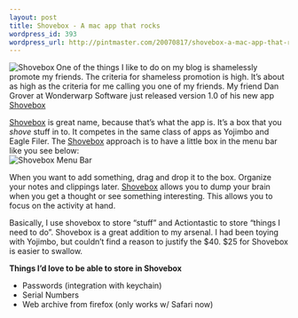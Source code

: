 ```yaml
--- 
layout: post
title: Shovebox - A mac app that rocks
wordpress_id: 393
wordpress_url: http://pintmaster.com/20070817/shovebox-a-mac-app-that-rocks/
---
```

<p><a href="http://topstartup.com/2007/08/17/shovebox-a-mac-app-that-rocks/shovebox/" rel="attachment wp-att-177" title="Shovebox"><img src="http://topstartup.com/wp-content/uploads/2007/08/shovebox_organize.thumbnail.jpg" alt="Shovebox" align="left" /></a>One of the things I like to do on my blog is shamelessly promote my friends. The criteria for shameless promotion is high. It&rsquo;s about as high as the criteria for me calling you one of my friends. My friend Dan Grover at Wonderwarp Software just released version 1.0 of his new app <a href="http://www.wonderwarp.com/shovebox/">Shovebox</a></p>
<p><a href="http://www.wonderwarp.com/shovebox/">Shovebox</a> is great name, because that&rsquo;s what the app is. It&rsquo;s a box that you <em>shove </em>stuff in to. It competes in the same class of apps as Yojimbo and Eagle Filer. The <a href="http://www.wonderwarp.com/shovebox/">Shovebox</a> approach is to have a little box in the menu bar like you see below:<br />
<img src="http://topstartup.com/wp-content/uploads/2007/08/shovebox_bar.jpg" alt="Shovebox Menu Bar" /></p>
<p>When you want to add something, drag and drop it to the box. Organize your notes and clippings later. <a href="http://www.wonderwarp.com/shovebox/">Shovebox</a> allows you to dump your brain when you get a thought or see something interesting. This allows you to focus on the activity at hand.</p>
<p>Basically, I use shovebox to store &ldquo;stuff&rdquo; and Actiontastic to store &ldquo;things I need to do&rdquo;. Shovebox is a great addition to my arsenal. I had been toying with Yojimbo, but couldn&rsquo;t find a reason to justify the $40. $25 for Shovebox is easier to swallow.</p>
<p><strong> Things I&rsquo;d love to be able to store in Shovebox<br />
</strong></p>
<ul>
<li>Passwords (integration with keychain)</li>
<li>Serial Numbers</li>
<li>Web archive from firefox  (only works w/ Safari now)</li>
</ul>
